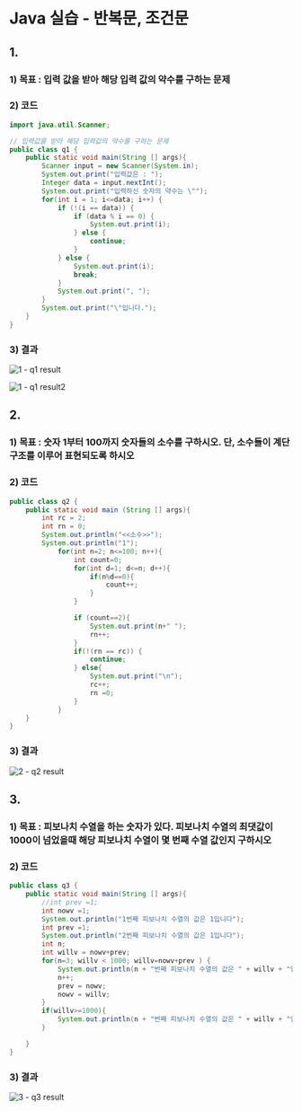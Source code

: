 # Java 실습 - 반복문, 조건문

## 1. 

### 1) 목표 : 입력 값을 받아 해당 입력 값의 약수를 구하는 문제

### 2) 코드

```java
import java.util.Scanner;

// 입력값을 받아 해당 입력값의 약수를 구하는 문제
public class q1 {
    public static void main(String [] args){
        Scanner input = new Scanner(System.in);
        System.out.print("입력값은 : ");
        Integer data = input.nextInt();
        System.out.print("입력하신 숫자의 약수는 \"");
        for(int i = 1; i<=data; i++) {
            if (!(i == data)) {
                if (data % i == 0) {
                    System.out.print(i);
                } else {
                    continue;
                }
            } else {
                System.out.print(i);
                break;
            }
            System.out.print(", ");
        }
        System.out.print("\"입니다.");
    }
}

```

### 3) 결과

![1 - q1 result](https://user-images.githubusercontent.com/55272324/74734431-dece0280-5291-11ea-92bc-151d932b5fc8.PNG)



![1 - q1 result2](https://user-images.githubusercontent.com/55272324/74734479-fc02d100-5291-11ea-84e5-862843bc9194.PNG)



## 2.

### 1) 목표 : 숫자 1부터 100까지 숫자들의 소수를 구하시오. 단, 소수들이 계단 구조를 이루어 표현되도록 하시오

### 2) 코드

```java
public class q2 {
    public static void main (String [] args){
        int rc = 2;
        int rn = 0;
        System.out.println("<<소수>>");
        System.out.println("1");
            for(int n=2; n<=100; n++){
                int count=0;
                for(int d=1; d<=n; d++){
                    if(n%d==0){
                        count++;
                    }
                }

                if (count==2){
                    System.out.print(n+" ");
                    rn++;
                }
                if(!(rn == rc)) {
                    continue;
                } else{
                    System.out.print("\n");
                    rc++;
                    rn =0;
                }
            }
    }
}
```

### 3) 결과

![2 - q2 result](https://user-images.githubusercontent.com/55272324/74740552-6a4d9080-529e-11ea-961b-5eeb291b1929.PNG)

## 3.

### 1) 목표 : 피보나치 수열을 하는 숫자가 있다. 피보나치 수열의 최댓값이 1000이 넘었을때 해당 피보나치 수열이 몇 번째 수열 값인지 구하시오



### 2) 코드

```java
public class q3 {
    public static void main(String [] args){
        //int prev =1;
        int nowv =1;
        System.out.println("1번째 피보나치 수열의 값은 1입니다");
        int prev =1;
        System.out.println("2번째 피보나치 수열의 값은 1입니다");
        int n;
        int willv = nowv+prev;
        for(n=3; willv < 1000; willv=nowv+prev ) {
            System.out.println(n + "번째 피보나치 수열의 값은 " + willv + "입니다");
            n++;
            prev = nowv;
            nowv = willv;
        }
        if(willv>=1000){
            System.out.println(n + "번째 피보나치 수열의 값은 " + willv + "입니다");
        }

    }
}
```



### 3) 결과

![3 - q3 result](https://user-images.githubusercontent.com/55272324/74738241-d5489880-5299-11ea-8d62-1c2f229d19d2.PNG)